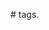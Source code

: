 #<script> Tag : 
To write Javascript code in HTML file, We need to use the the <script> </script> tags.
<script> can be placed in head section or in the body section.

Why place it in Body Section :
Browser parses the file from top to bottom, if you put in head, browser may get busy in parsing the javascript code and will not render the contents of the browser page.
Making it unformtable for the user.

** console.log(); : **
=> console.log("Hello There");
This is a statement or a piece of code that expresses an action to be taken place. 
We log a message in the console. 

#// Comment :
// is used to add comments to our code. Comments are nothing but description to your code, It is not executed by js engine.
(e.g.) console.log("Hello");   //Hello will be printed in the console


